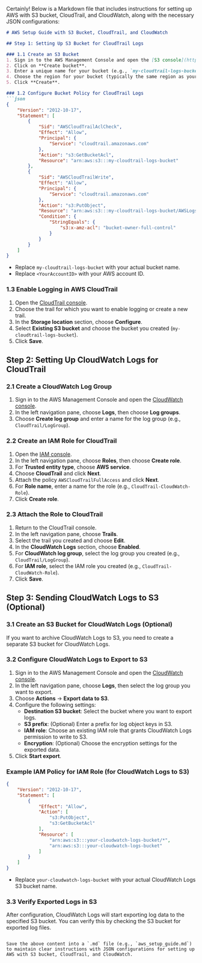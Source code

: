 Certainly! Below is a Markdown file that includes instructions for setting up AWS with S3 bucket, CloudTrail, and CloudWatch, along with the necessary JSON configurations:

```markdown
# AWS Setup Guide with S3 Bucket, CloudTrail, and CloudWatch

## Step 1: Setting Up S3 Bucket for CloudTrail Logs

### 1.1 Create an S3 Bucket
1. Sign in to the AWS Management Console and open the [S3 console](https://console.aws.amazon.com/s3/).
2. Click on **Create bucket**.
3. Enter a unique name for your bucket (e.g., `my-cloudtrail-logs-bucket`).
4. Choose the region for your bucket (typically the same region as your CloudTrail trails for latency reasons).
5. Click **Create**.

### 1.2 Configure Bucket Policy for CloudTrail Logs
```json
{
    "Version": "2012-10-17",
    "Statement": [
        {
            "Sid": "AWSCloudTrailAclCheck",
            "Effect": "Allow",
            "Principal": {
                "Service": "cloudtrail.amazonaws.com"
            },
            "Action": "s3:GetBucketAcl",
            "Resource": "arn:aws:s3:::my-cloudtrail-logs-bucket"
        },
        {
            "Sid": "AWSCloudTrailWrite",
            "Effect": "Allow",
            "Principal": {
                "Service": "cloudtrail.amazonaws.com"
            },
            "Action": "s3:PutObject",
            "Resource": "arn:aws:s3:::my-cloudtrail-logs-bucket/AWSLogs/<YourAccountID>/*",
            "Condition": {
                "StringEquals": {
                    "s3:x-amz-acl": "bucket-owner-full-control"
                }
            }
        }
    ]
}
```
- Replace `my-cloudtrail-logs-bucket` with your actual bucket name.
- Replace `<YourAccountID>` with your AWS account ID.

### 1.3 Enable Logging in AWS CloudTrail
1. Open the [CloudTrail console](https://console.aws.amazon.com/cloudtrail).
2. Choose the trail for which you want to enable logging or create a new trail.
3. In the **Storage location** section, choose **Configure**.
4. Select **Existing S3 bucket** and choose the bucket you created (`my-cloudtrail-logs-bucket`).
5. Click **Save**.

## Step 2: Setting Up CloudWatch Logs for CloudTrail

### 2.1 Create a CloudWatch Log Group
1. Sign in to the AWS Management Console and open the [CloudWatch console](https://console.aws.amazon.com/cloudwatch).
2. In the left navigation pane, choose **Logs**, then choose **Log groups**.
3. Choose **Create log group** and enter a name for the log group (e.g., `CloudTrail/LogGroup`).

### 2.2 Create an IAM Role for CloudTrail
1. Open the [IAM console](https://console.aws.amazon.com/iam/).
2. In the left navigation pane, choose **Roles**, then choose **Create role**.
3. For **Trusted entity type**, choose **AWS service**.
4. Choose **CloudTrail** and click **Next**.
5. Attach the policy `AWSCloudTrailFullAccess` and click **Next**.
6. For **Role name**, enter a name for the role (e.g., `CloudTrail-CloudWatch-Role`).
7. Click **Create role**.

### 2.3 Attach the Role to CloudTrail
1. Return to the CloudTrail console.
2. In the left navigation pane, choose **Trails**.
3. Select the trail you created and choose **Edit**.
4. In the **CloudWatch Logs** section, choose **Enabled**.
5. For **CloudWatch log group**, select the log group you created (e.g., `CloudTrail/LogGroup`).
6. For **IAM role**, select the IAM role you created (e.g., `CloudTrail-CloudWatch-Role`).
7. Click **Save**.

## Step 3: Sending CloudWatch Logs to S3 (Optional)

### 3.1 Create an S3 Bucket for CloudWatch Logs (Optional)
If you want to archive CloudWatch Logs to S3, you need to create a separate S3 bucket for CloudWatch Logs.

### 3.2 Configure CloudWatch Logs to Export to S3
1. Sign in to the AWS Management Console and open the [CloudWatch console](https://console.aws.amazon.com/cloudwatch).
2. In the left navigation pane, choose **Logs**, then select the log group you want to export.
3. Choose **Actions** -> **Export data to S3**.
4. Configure the following settings:
   - **Destination S3 bucket**: Select the bucket where you want to export logs.
   - **S3 prefix**: (Optional) Enter a prefix for log object keys in S3.
   - **IAM role**: Choose an existing IAM role that grants CloudWatch Logs permission to write to S3.
   - **Encryption**: (Optional) Choose the encryption settings for the exported data.
5. Click **Start export**.

### Example IAM Policy for IAM Role (for CloudWatch Logs to S3)
```json
{
    "Version": "2012-10-17",
    "Statement": [
        {
            "Effect": "Allow",
            "Action": [
                "s3:PutObject",
                "s3:GetBucketAcl"
            ],
            "Resource": [
                "arn:aws:s3:::your-cloudwatch-logs-bucket/*",
                "arn:aws:s3:::your-cloudwatch-logs-bucket"
            ]
        }
    ]
}
```
- Replace `your-cloudwatch-logs-bucket` with your actual CloudWatch Logs S3 bucket name.

### 3.3 Verify Exported Logs in S3
After configuration, CloudWatch Logs will start exporting log data to the specified S3 bucket. You can verify this by checking the S3 bucket for exported log files.
```

Save the above content into a `.md` file (e.g., `aws_setup_guide.md`) to maintain clear instructions with JSON configurations for setting up AWS with S3 bucket, CloudTrail, and CloudWatch.
